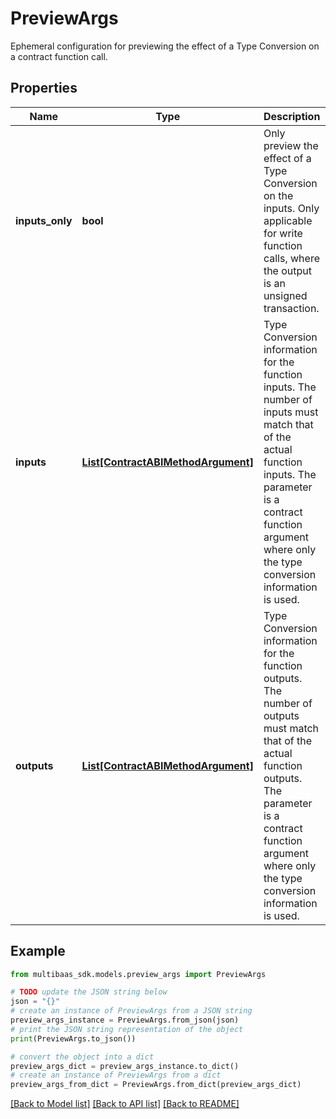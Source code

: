 # PreviewArgs

Ephemeral configuration for previewing the effect of a Type Conversion on a contract function call.

## Properties

Name | Type | Description | Notes
------------ | ------------- | ------------- | -------------
**inputs_only** | **bool** | Only preview the effect of a Type Conversion on the inputs. Only applicable for write function calls, where the output is an unsigned transaction. | 
**inputs** | [**List[ContractABIMethodArgument]**](ContractABIMethodArgument.md) | Type Conversion information for the function inputs. The number of inputs must match that of the actual function inputs. The parameter is a contract function argument where only the type conversion information is used. | 
**outputs** | [**List[ContractABIMethodArgument]**](ContractABIMethodArgument.md) | Type Conversion information for the function outputs. The number of outputs must match that of the actual function outputs. The parameter is a contract function argument where only the type conversion information is used. | 

## Example

```python
from multibaas_sdk.models.preview_args import PreviewArgs

# TODO update the JSON string below
json = "{}"
# create an instance of PreviewArgs from a JSON string
preview_args_instance = PreviewArgs.from_json(json)
# print the JSON string representation of the object
print(PreviewArgs.to_json())

# convert the object into a dict
preview_args_dict = preview_args_instance.to_dict()
# create an instance of PreviewArgs from a dict
preview_args_from_dict = PreviewArgs.from_dict(preview_args_dict)
```
[[Back to Model list]](../README.md#documentation-for-models) [[Back to API list]](../README.md#documentation-for-api-endpoints) [[Back to README]](../README.md)


